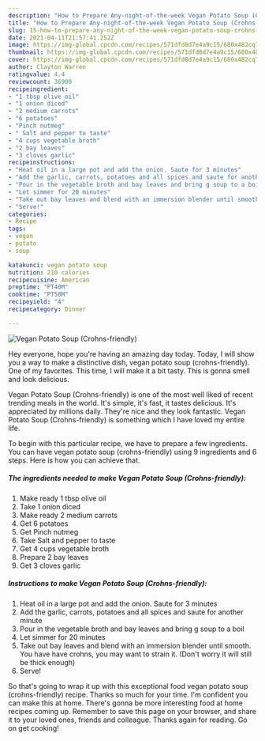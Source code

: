 ```yaml
---
description: "How to Prepare Any-night-of-the-week Vegan Potato Soup (Crohns-friendly)"
title: "How to Prepare Any-night-of-the-week Vegan Potato Soup (Crohns-friendly)"
slug: 15-how-to-prepare-any-night-of-the-week-vegan-potato-soup-crohns-friendly
date: 2021-04-11T21:57:41.252Z
image: https://img-global.cpcdn.com/recipes/571dfd8d7e4a9c15/680x482cq70/vegan-potato-soup-crohns-friendly-recipe-main-photo.jpg
thumbnail: https://img-global.cpcdn.com/recipes/571dfd8d7e4a9c15/680x482cq70/vegan-potato-soup-crohns-friendly-recipe-main-photo.jpg
cover: https://img-global.cpcdn.com/recipes/571dfd8d7e4a9c15/680x482cq70/vegan-potato-soup-crohns-friendly-recipe-main-photo.jpg
author: Clayton Warren
ratingvalue: 4.4
reviewcount: 36900
recipeingredient:
- "1 tbsp olive oil"
- "1 onion diced"
- "2 medium carrots"
- "6 potatoes"
- "Pinch nutmeg"
- " Salt and pepper to taste"
- "4 cups vegetable broth"
- "2 bay leaves"
- "3 cloves garlic"
recipeinstructions:
- "Heat oil in a large pot and add the onion. Saute for 3 minutes"
- "Add the garlic, carrots, potatoes and all spices and saute for another minute"
- "Pour in the vegetable broth and bay leaves and bring g soup to a boil"
- "Let simmer for 20 minutes"
- "Take out bay leaves and blend with an immersion blender until smooth. You have have crohns, you may want to strain it. (Don&#39;t worry it will still be thick enough)"
- "Serve!"
categories:
- Recipe
tags:
- vegan
- potato
- soup

katakunci: vegan potato soup 
nutrition: 210 calories
recipecuisine: American
preptime: "PT40M"
cooktime: "PT50M"
recipeyield: "4"
recipecategory: Dinner

---
```



![Vegan Potato Soup (Crohns-friendly)](https://img-global.cpcdn.com/recipes/571dfd8d7e4a9c15/680x482cq70/vegan-potato-soup-crohns-friendly-recipe-main-photo.jpg)

Hey everyone, hope you're having an amazing day today. Today, I will show you a way to make a distinctive dish, vegan potato soup (crohns-friendly). One of my favorites. This time, I will make it a bit tasty. This is gonna smell and look delicious.

Vegan Potato Soup (Crohns-friendly) is one of the most well liked of recent trending meals in the world. It's simple, it's fast, it tastes delicious. It's appreciated by millions daily. They're nice and they look fantastic. Vegan Potato Soup (Crohns-friendly) is something which I have loved my entire life.




To begin with this particular recipe, we have to prepare a few ingredients. You can have vegan potato soup (crohns-friendly) using 9 ingredients and 6 steps. Here is how you can achieve that.

<!--inarticleads1-->

##### The ingredients needed to make Vegan Potato Soup (Crohns-friendly):

1. Make ready 1 tbsp olive oil
1. Take 1 onion diced
1. Make ready 2 medium carrots
1. Get 6 potatoes
1. Get Pinch nutmeg
1. Take  Salt and pepper to taste
1. Get 4 cups vegetable broth
1. Prepare 2 bay leaves
1. Get 3 cloves garlic




<!--inarticleads2-->

##### Instructions to make Vegan Potato Soup (Crohns-friendly):

1. Heat oil in a large pot and add the onion. Saute for 3 minutes
1. Add the garlic, carrots, potatoes and all spices and saute for another minute
1. Pour in the vegetable broth and bay leaves and bring g soup to a boil
1. Let simmer for 20 minutes
1. Take out bay leaves and blend with an immersion blender until smooth. You have have crohns, you may want to strain it. (Don&#39;t worry it will still be thick enough)
1. Serve!




So that's going to wrap it up with this exceptional food vegan potato soup (crohns-friendly) recipe. Thanks so much for your time. I'm confident you can make this at home. There's gonna be more interesting food at home recipes coming up. Remember to save this page on your browser, and share it to your loved ones, friends and colleague. Thanks again for reading. Go on get cooking!
